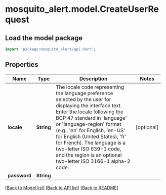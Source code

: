 # mosquito_alert.model.CreateUserRequest

## Load the model package
```dart
import 'package:mosquito_alert/api.dart';
```

## Properties
Name | Type | Description | Notes
------------ | ------------- | ------------- | -------------
**locale** | **String** | The locale code representing the language preference selected by the user for displaying the interface text. Enter the locale following the BCP 47 standard in 'language' or 'language-region' format (e.g., 'en' for English, 'en-US' for English (United States), 'fr' for French). The language is a two-letter ISO 639-1 code, and the region is an optional two-letter ISO 3166-1 alpha-2 code. | [optional] 
**password** | **String** |  | 

[[Back to Model list]](../README.md#documentation-for-models) [[Back to API list]](../README.md#documentation-for-api-endpoints) [[Back to README]](../README.md)



